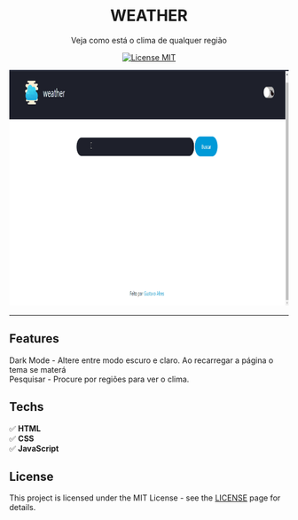 <h1 align="center">
<br>
WEATHER
</h1>

<p align="center">Veja como está o clima de qualquer região</p>

<p align="center">
  <a href="https://opensource.org/licenses/MIT">
    <img src="https://img.shields.io/badge/License-MIT-blue.svg" alt="License MIT">
  </a>
</p>

[//]: # (Add your gifs/images here:)
<div>
  <img src="./assets/demo/demoweather2.gif" alt="demo" height="425">
</div>

<hr />

## Features
[//]: # (Add the features of your project here:)
Dark Mode - Altere entre modo escuro e claro. Ao recarregar a página o tema se materá <br>
Pesquisar - Procure por regiões para ver o clima.
## Techs

✅ **HTML** <br>
✅ **CSS** <br>
✅ **JavaScript** <br>

## License

This project is licensed under the MIT License - see the [LICENSE](https://opensource.org/licenses/MIT) page for details.
